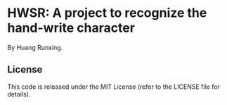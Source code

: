 # HWSR: A project to recognize the hand-write character
By Huang Runxing.

## License
This code is released under the MIT License (refer to the LICENSE file for details).
